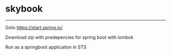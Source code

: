 # skybook

-------

Goto https://start.spring.io/

Download zip with predepencies for spring boot with lombok

Run as a springboot applicaiton in STS
